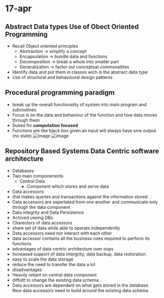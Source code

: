 # 17-apr
## Abstract Data types Use of Obect Oriented Programming
* Recall Object oriented principles
  * Abstraction -> simplify a concept
  * Encapsulation -> bundle data and functions
  * Decomposition -> break a whole into smaller part
  * Generalization -> factor out conceptual commonalities
* Identify data and put them in classes wich is the abstract data type
* Use of structural and behavioural design patterns

## Procedural programming paradigm
* break up the overall functionality of system into main program and subroutines
* Focus is on the data and behaviour of the function and how data moves through them
* Suited for **computation focused**
* Functions are like black box given an input will always have sme output (no state)
![image](https://github.com/ronitwilson/system-design/assets/9934360/2192fe8e-2b1a-4999-8b5d-97c6229837e9)
![image](https://github.com/ronitwilson/system-design/assets/9934360/764e3a91-c06b-4fa8-b464-b859dc7c2873)

## Repository Based Systems Data Centric software architecture
* Databases
* Two main componenents
  * Central Data
    * Component which stores and serve data
 * Data accessors
  * that makes queries and transactions against the information stored
* Data accessors are sepertated from one another and communicate only through the data component
* Data integrity and Data Persistence
 * Achived useing DBs
* Charectors of data accessors
 *  share set of data while able to operate independently
 *  Data accessors need not interact with each other
 *  data accessor contains all the business rules required to perform its functions
* advantages of data centric architecture over oops
 * Increased support of data intergrity, data backup, data restoration
 * easy to scale the data storage
 * reduce the need to  transfer the data a lot
* disadvantages
 * Heavily reliant on central data component
 * diffultt to change the existing data schema
 * Data accessors are dependent on what gets stored in the database. New data accessors need to build around the existing data schema
